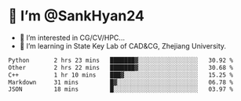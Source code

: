 # 👋 I’m @SankHyan24

- 👀 I’m interested in CG/CV/HPC...
- 🌱 I’m learning in State Key Lab of CAD&CG, Zhejiang University.

<!---
SankHyan24/SankHyan24 is a ✨ special ✨ repository because its `README.md` (this file) appears on your GitHub profile.
You can click the Preview link to take a look at your changes.
--->
<!--START_SECTION:waka-->

```txt
Python       2 hrs 23 mins   ███████▓░░░░░░░░░░░░░░░░░   30.92 %
Other        2 hrs 22 mins   ███████▓░░░░░░░░░░░░░░░░░   30.68 %
C++          1 hr 10 mins    ███▓░░░░░░░░░░░░░░░░░░░░░   15.25 %
Markdown     31 mins         █▓░░░░░░░░░░░░░░░░░░░░░░░   06.78 %
JSON         18 mins         █░░░░░░░░░░░░░░░░░░░░░░░░   03.97 %
```

<!--END_SECTION:waka-->
